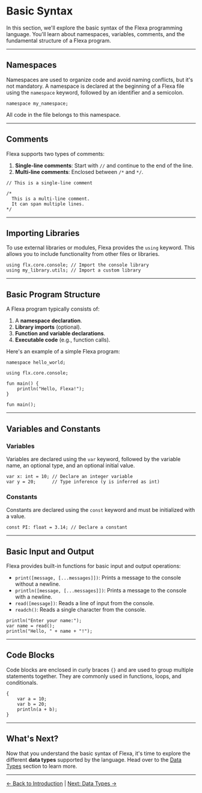 # Basic Syntax

In this section, we'll explore the basic syntax of the Flexa programming language. You'll learn about namespaces, variables, comments, and the fundamental structure of a Flexa program.

---

## Namespaces

Namespaces are used to organize code and avoid naming conflicts, but it's not mandatory. A namespace is declared at the beginning of a Flexa file using the `namespace` keyword, followed by an identifier and a semicolon.

```flexa
namespace my_namespace;
```

All code in the file belongs to this namespace.

---

## Comments

Flexa supports two types of comments:
1. **Single-line comments**: Start with `//` and continue to the end of the line.
2. **Multi-line comments**: Enclosed between `/*` and `*/`.

```flexa
// This is a single-line comment

/*
  This is a multi-line comment.
  It can span multiple lines.
*/
```

---

## Importing Libraries

To use external libraries or modules, Flexa provides the `using` keyword. This allows you to include functionality from other files or libraries.

```flexa
using flx.core.console; // Import the console library
using my_library.utils; // Import a custom library
```

---

## Basic Program Structure

A Flexa program typically consists of:
1. A **namespace declaration**.
2. **Library imports** (optional).
3. **Function and variable declarations**.
4. **Executable code** (e.g., function calls).

Here's an example of a simple Flexa program:

```flexa
namespace hello_world;

using flx.core.console;

fun main() {
    println("Hello, Flexa!");
}

fun main();
```

---

## Variables and Constants

### Variables
Variables are declared using the `var` keyword, followed by the variable name, an optional type, and an optional initial value.

```flexa
var x: int = 10; // Declare an integer variable
var y = 20;      // Type inference (y is inferred as int)
```

### Constants
Constants are declared using the `const` keyword and must be initialized with a value.

```flexa
const PI: float = 3.14; // Declare a constant
```

---

## Basic Input and Output

Flexa provides built-in functions for basic input and output operations:
- `print([message, [...messages]])`: Prints a message to the console without a newline.
- `println([message, [...messages]])`: Prints a message to the console with a newline.
- `read([message])`: Reads a line of input from the console.
- `readch()`: Reads a single character from the console.

```flexa
println("Enter your name:");
var name = read();
println("Hello, " + name + "!");
```

---

## Code Blocks

Code blocks are enclosed in curly braces `{}` and are used to group multiple statements together. They are commonly used in functions, loops, and conditionals.

```flexa
{
    var a = 10;
    var b = 20;
    println(a + b);
}
```

---

## What's Next?

Now that you understand the basic syntax of Flexa, it's time to explore the different **data types** supported by the language. Head over to the [Data Types](data-types.md) section to learn more.

---

[← Back to Introduction](introduction.md) | [Next: Data Types →](data-types.md)
